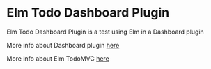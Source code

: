 # Elm Todo Dashboard Plugin
Elm Todo Dashboard Plugin is a test using Elm in a Dashboard plugin

More info about Dashboard plugin [here](https://github.com/Infomaker/Dashboard-Plugin)

More info about Elm TodoMVC [here](https://github.com/evancz/elm-todomvc)
